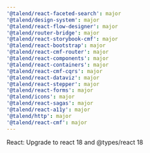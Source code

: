 ```yaml
---
'@talend/react-faceted-search': major
'@talend/design-system': major
'@talend/react-flow-designer': major
'@talend/router-bridge': major
'@talend/react-storybook-cmf': major
'@talend/react-bootstrap': major
'@talend/react-cmf-router': major
'@talend/react-components': major
'@talend/react-containers': major
'@talend/react-cmf-cqrs': major
'@talend/react-dataviz': major
'@talend/react-stepper': major
'@talend/react-forms': major
'@talend/icons': major
'@talend/react-sagas': major
'@talend/react-a11y': major
'@talend/http': major
'@talend/react-cmf': major
---
```


React: Upgrade to react 18 and @types/react 18

